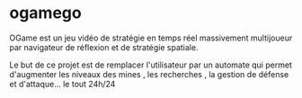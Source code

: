 # ogamego

OGame est un jeu vidéo de stratégie en temps réel massivement multijoueur par navigateur de réflexion et de stratégie spatiale.

Le but de ce projet est de remplacer l'utilisateur par un automate qui permet d'augmenter les niveaux des mines , les recherches , la gestion de défense et d'attaque... le tout 24h/24
